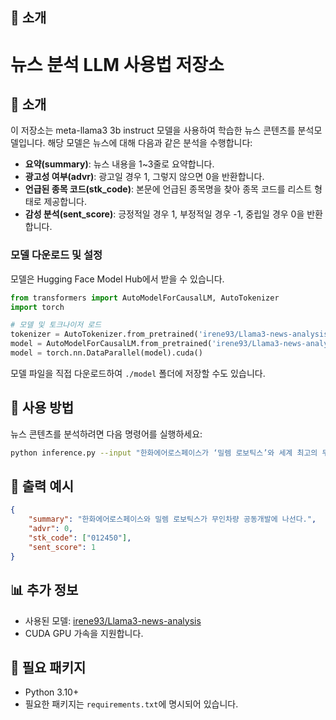## 🚀 소개
# 뉴스 분석 LLM 사용법 저장소

## 🚀 소개
이 저장소는 meta-llama3 3b instruct 모델을 사용하여 학습한 뉴스 콘텐츠를 분석모델입니다. 해당 모델은 뉴스에 대해 다음과 같은 분석을 수행합니다:

- **요약(summary)**: 뉴스 내용을 1~3줄로 요약합니다.
- **광고성 여부(advr)**: 광고일 경우 1, 그렇지 않으면 0을 반환합니다.
- **언급된 종목 코드(stk_code)**: 본문에 언급된 종목명을 찾아 종목 코드를 리스트 형태로 제공합니다.
- **감성 분석(sent_score)**: 긍정적일 경우 1, 부정적일 경우 -1, 중립일 경우 0을 반환합니다.

### 모델 다운로드 및 설정
모델은 Hugging Face Model Hub에서 받을 수 있습니다.
```python
from transformers import AutoModelForCausalLM, AutoTokenizer
import torch

# 모델 및 토크나이저 로드
tokenizer = AutoTokenizer.from_pretrained('irene93/Llama3-news-analysis')
model = AutoModelForCausalLM.from_pretrained('irene93/Llama3-news-analysis')
model = torch.nn.DataParallel(model).cuda()
```

모델 파일을 직접 다운로드하여 `./model` 폴더에 저장할 수도 있습니다.

## 🧠 사용 방법
뉴스 콘텐츠를 분석하려면 다음 명령어를 실행하세요:

```bash
python inference.py --input "한화에어로스페이스가 ‘밀렘 로보틱스’와 세계 최고의 무인차량 개발에 나선다."
```

## 🧪 출력 예시
```json
{
    "summary": "한화에어로스페이스와 밀렘 로보틱스가 무인차량 공동개발에 나선다.",
    "advr": 0,
    "stk_code": ["012450"],
    "sent_score": 1
}
```

## 📊 추가 정보
- 사용된 모델: [irene93/Llama3-news-analysis](https://huggingface.co/irene93/Llama3-news-analysis)
- CUDA GPU 가속을 지원합니다.

## 🔗 필요 패키지
- Python 3.10+
- 필요한 패키지는 `requirements.txt`에 명시되어 있습니다.



